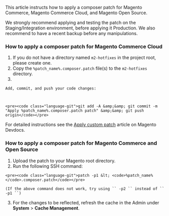 This article instructs how to apply a composer patch for Magento Commerce, Magento Commerce Cloud, and Magento Open Source.

<p class="warning">We strongly recommend applying and testing the patch on the Staging/Integration environment, before applying it Production. We also recommend to have a recent backup before any manipulations.</p>

<h3 id="cloud">How to apply a composer patch for Magento Commerce Cloud</h3>

1.   If you do not have a directory named `` m2-hotfixes `` in the project root, please create one.
2.   Copy the `` %patch_name%.composer.patch `` file(s) to the `` m2-hotfixes `` directory.
3.   
    
    Add, commit, and push your code changes:
    
    
    
    <pre><code class="language-git">git add -A &amp;&amp; git commit -m "Apply %patch_name%.composer.patch patch" &amp;&amp; git push origin</code></pre>
    
    

For detailed instructions see the <a href="https://devdocs.magento.com/guides/v2.3/cloud/project/project-patch.html" target="_self">Apply custom patch</a> article on Magento Devdocs.

<h3 id="commerce">How to apply a composer patch for Magento Commerce&nbsp;and Open Source</h3>

1.   Upload the patch to your Magento root directory.
2.   Run the following SSH command:
    
    <pre><code class="language-git">patch -p1 &lt; <code>%patch_name%</code>.composer.patch</code></pre>
    
    (If the above command does not work, try using `` -p2 `` instead of `` -p1 ``)
3.   For the changes to be reflected, refresh the cache in the Admin under __System__ &gt; __Cache Management__.